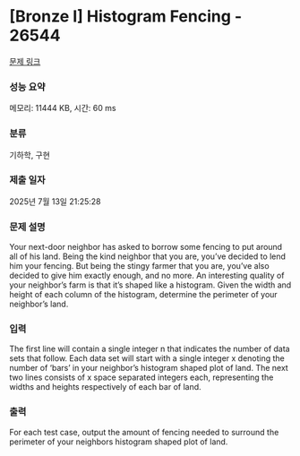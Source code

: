 # [Bronze I] Histogram Fencing - 26544 

[문제 링크](https://www.acmicpc.net/problem/26544) 

### 성능 요약

메모리: 11444 KB, 시간: 60 ms

### 분류

기하학, 구현

### 제출 일자

2025년 7월 13일 21:25:28

### 문제 설명

<p>Your next-door neighbor has asked to borrow some fencing to put around all of his land. Being the kind neighbor that you are, you’ve decided to lend him your fencing. But being the stingy farmer that you are, you’ve also decided to give him exactly enough, and no more. An interesting quality of your neighbor’s farm is that it’s shaped like a histogram. Given the width and height of each column of the histogram, determine the perimeter of your neighbor’s land.</p>

### 입력 

 <p>The first line will contain a single integer n that indicates the number of data sets that follow. Each data set will start with a single integer x denoting the number of ‘bars’ in your neighbor’s histogram shaped plot of land. The next two lines consists of x space separated integers each, representing the widths and heights respectively of each bar of land.</p>

### 출력 

 <p>For each test case, output the amount of fencing needed to surround the perimeter of your neighbors histogram shaped plot of land.</p>

